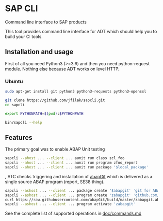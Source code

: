 # SAP CLI

Command line interface to SAP products

This tool provides command line interface for ADT which should help you to
build your CI tools.

## Installation and usage

First of all you need Python3 (>=3.6) and then you need python-request module.
Nothing else because ADT works on level HTTP.

### Ubuntu

```bash
sudo apt-get install git python3 python3-requests python3-openssl

git clone https://github.com/jfilak/sapcli.git
cd sapcli

export PYTHONPATH=$(pwd):$PYTHONPATH

bin/sapcli --help
```

## Features

The primary goal was to enable ABAP Unit testing

```bash
sapcli --ahost ... --client ... aunit run class zcl_foo
sapcli --ahost ... --client ... aunit run program zfoo_report
sapcli --ahost ... --client ... aunit run package '$local_package'
```

, ATC checks triggering and installation of [abapGit](https://github.com/larshp/abapGit)
which is delivered as a single source ABAP program (report, SE38 thing).

```bash
sapcli --ashost ... --client ... package create '$abapgit' 'git for ABAP by Lars'
sapcli --ashost ... --client ... program create 'zabapgit' 'github.com/larshp/abapGit' '$abapgit'
curl https://raw.githubusercontent.com/abapGit/build/master/zabapgit.abap | sapcli --ashost ... --client ... program write 'zabapgit' -
sapcli --ashost ... --client ... program activate 'zabapgit'
```

See the complete list of supported operations in [doc/commands.md](doc/commands.md)
